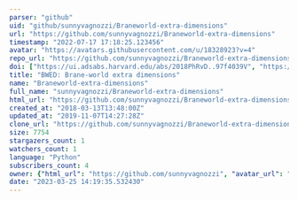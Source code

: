 ```yaml
---
parser: "github"
uid: "github/sunnyvagnozzi/Braneworld-extra-dimensions"
url: "https://github.com/sunnyvagnozzi/Braneworld-extra-dimensions"
timestamp: "2022-07-17 17:18:25.123456"
avatar: "https://avatars.githubusercontent.com/u/18328923?v=4"
repo_url: "https://github.com/sunnyvagnozzi/Braneworld-extra-dimensions"
doi: ["https://ui.adsabs.harvard.edu/abs/2018PhRvD..97f4039V", "https://ui.adsabs.harvard.edu/abs/2018ascl.soft06026V/abstract"]
title: "BWED: Brane-world extra dimensions"
name: "Braneworld-extra-dimensions"
full_name: "sunnyvagnozzi/Braneworld-extra-dimensions"
html_url: "https://github.com/sunnyvagnozzi/Braneworld-extra-dimensions"
created_at: "2018-03-13T13:48:00Z"
updated_at: "2019-11-07T14:27:28Z"
clone_url: "https://github.com/sunnyvagnozzi/Braneworld-extra-dimensions.git"
size: 7754
stargazers_count: 1
watchers_count: 1
language: "Python"
subscribers_count: 4
owner: {"html_url": "https://github.com/sunnyvagnozzi", "avatar_url": "https://avatars.githubusercontent.com/u/18328923?v=4", "login": "sunnyvagnozzi", "type": "User"}
date: "2023-03-25 14:19:35.532430"
---
```

